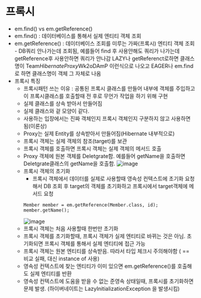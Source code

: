 # 프록시
- em.find() vs em.getReference()
- em.find() : 데이터베이스를 통해서 실제 엔티티 객체 조회
- em.getReference() : 데이터베이스 조회를 미루는 가짜(프록시) 엔티티 객체 조회 - DB쿼리 안나가는데 조회됨, 예를들어 find 후 사용안해도 쿼리가 나가는데 getReference후 사용안하면 쿼리가 안나감
  LAZY나 getReferenct로하면 클래스명이 Team$HibernateProxy$Wk2oDAmP 이런식으로 나오고 EAGER나 em.find로 하면 클래스명이 객체 그 자체로 나옴
- 프록시 특징
  - 프록시패턴 쓰는 이유 : 공통된 프록시 클래스를 만들어 내부에 객체를 주입하고 이 프록시클래스를 호출할때 전 후로 무언가 작업을 하기 위해 구현
  - 실제 클래스를 상속 받아서 만들어짐
  - 실제 클래스와 겉 모양이 같다.
  - 사용하는 입장에서는 진짜 객체인지 프록시 객체인지 구분하지 않고 사용하면 됨(이론상)
  - Proxy는 실제 Entity를 상속받아서 만들어짐(Hibernate 내부적으로)
  - 프록시 객체는 실제 객체의 참조(target)를 보관
  - 프록시 객체를 호출하면 프록시 객체는 실제 객체의 메서드 호출
  - Proxy 객체에 원본 객체를 Deletgrate함. 예를들어 getName을 호출하면 Deletgrate클래스의 getName을 호출함.
    ![image](https://github.com/user-attachments/assets/c79da501-915c-4cf5-8336-8dd808479132)
  - 프록시 객체의 초기화
    - 프록시 객체에서 데이터를 실제로 사용할때 영속성 컨텍스트에 초기화 요청해서 DB 조회 후 target의 객체를 초기화하고 프록시에서 target객체에 메서드 요청
    ```
    Member member = em.getReference(Member.class, id);
    member.getName();
    ```
    ![image](https://github.com/user-attachments/assets/97d507e9-454a-4dde-adb4-ce8d1b929b7f)
  - 프록시 객체는 처음 사용할때 한번만 초기화
  - 프록시 객체를 초기화할때, 프록시 객체가 실제 엔티티로 바뀌는 것은 아님. 초기화되면 프록시 객체를 통해서 실제 엔티티에 접근 가능
  - 프록시 객체는 원본 엔티티를 상속받음. 따라서 타입 체크시 주의해야함 ( == 비교 실패, 대신 instance of 사용)
  - 영속성 컨텍스트에 찾는 엔티티가 이미 있으면 em.getReference()를 호출해도 실제 엔티티를 반환
  - 영속성 컨텍스트에 도움을 받을 수 없는 준영속 상태일때, 프록시를 초기화하면 문제 발생. (하이버네이트는 LazyInitializationException 을 발생시킴)

